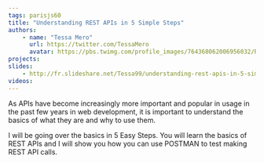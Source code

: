 ```yaml
---
tags: parisjs60
title: "Understanding REST APIs in 5 Simple Steps"
authors:
    - name: "Tessa Mero"
      url: https://twitter.com/TessaMero
      avatar: https://pbs.twimg.com/profile_images/764368062006956032/RGodUDcE.jpg
projects:
slides:
    - http://fr.slideshare.net/Tessa99/understanding-rest-apis-in-5-simple-steps-69937208
videos:
---
```

As APIs have become increasingly more important and popular in usage in the past few years in web development, it is important to understand the basics of what they are and why to use them.

I will be going over the basics in 5 Easy Steps. You will learn the basics of REST APIs and I will show you how you can use POSTMAN to test making REST API calls.